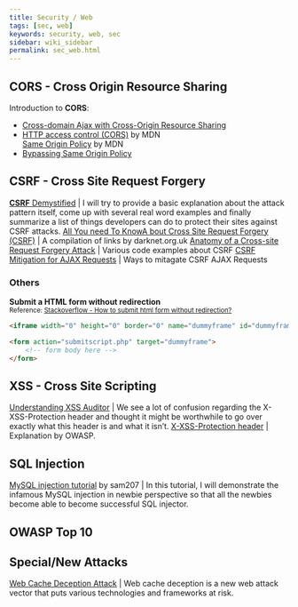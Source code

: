 ```yaml
---
title: Security / Web
tags: [sec, web]
keywords: security, web, sec
sidebar: wiki_sidebar
permalink: sec_web.html
---
```


## CORS - **C**ross **O**rigin **R**esource **S**haring
Introduction to **CORS**:
* [Cross-domain Ajax with Cross-Origin Resource Sharing](https://www.nczonline.net/blog/2010/05/25/cross-domain-ajax-with-cross-origin-resource-sharing/)
* [HTTP access control (CORS)](https://developer.mozilla.org/en-US/docs/Web/HTTP/Access_control_CORS) by MDN  
[Same Origin Policy](https://developer.mozilla.org/en-US/docs/Web/Security/Same-origin_policy) by MDN
* [Bypassing Same Origin Policy](http://qnimate.com/same-origin-policy-in-nutshell/)

## CSRF - **C**ross **S**ite **R**equest **F**orgery

[**CSRF** Demystified](http://www.gnucitizen.org/blog/csrf-demystified/) | I will try to provide a basic explanation about the attack pattern itself, come up with several real word examples and finally summarize a list of things developers can do to protect their sites against CSRF attacks.
[All You need To KnowA bout Cross Site Request Forgery (CSRF)](https://www.darknet.org.uk/2017/07/all-you-need-to-know-about-cross-site-request-forgery-csrf/) | A compilation of links by darknet.org.uk
[Anatomy of a Cross-site Request Forgery Attack](haacked.com/archive/2009/04/02/anatomy-of-csrf-attack.aspx/) | Various code examples about CSRF
[CSRF Mitigation for AJAX Requests](https://markitzeroday.com/x-requested-with/cors/2017/06/29/csrf-mitigation-for-ajax-requests.html) | Ways to mitagate CSRF AJAX Requests

### Others

**Submit a HTML form without redirection**  
<sup>Reference: [Stackoverflow - How to submit html form without redirection?](https://stackoverflow.com/questions/25983603/how-to-submit-html-form-without-redirection)</sup>

```html
<iframe width="0" height="0" border="0" name="dummyframe" id="dummyframe"></iframe>

<form action="submitscript.php" target="dummyframe">
    <!-- form body here -->
</form>
```

## XSS - Cross Site Scripting

[Understanding XSS Auditor](https://www.virtuesecurity.com/blog/understanding-xss-auditor/) |  We see a lot of confusion regarding the X-XSS-Protection header and thought it might be worthwhile to go over exactly what this header is and what it isn’t.
[X-XSS-Protection header](https://www.owasp.org/index.php/OWASP_Secure_Headers_Project#xxxsp) | Explanation by OWASP.

## SQL Injection

[ MySQL injection tutorial](https://www.hellboundhackers.org/articles/read-article.php?article_id=862) by sam207 | In this tutorial, I will demonstrate the infamous MySQL injection in newbie perspective so that all the newbies become able to become successful SQL injector.

## OWASP Top 10




## Special/New Attacks

[Web Cache Deception Attack](https://omergil.blogspot.com/2017/02/web-cache-deception-attack.html) |  Web cache deception is a new web attack vector that puts various technologies and frameworks at risk.
